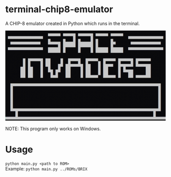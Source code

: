 # terminal-chip8-emulator
A CHIP-8 emulator created in Python which runs in the terminal.<br/>

![](doc/gifs/invaders.gif)

NOTE: This program only works on Windows.

# Usage
`python main.py <path to ROM>`<br/>
Example:
`python main.py ../ROMs/BRIX`
